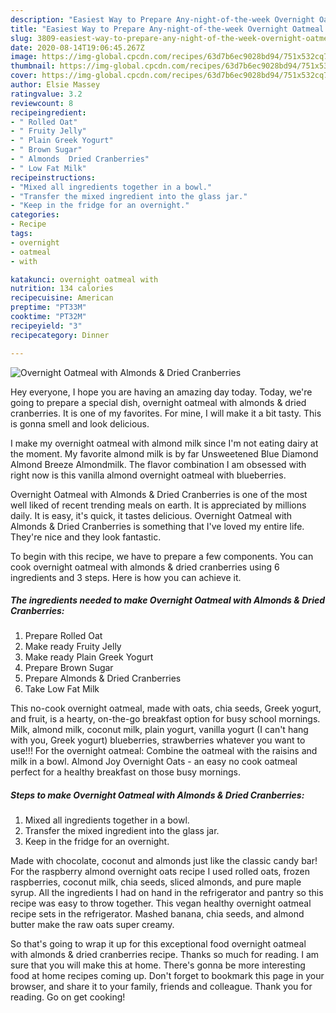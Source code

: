 ```yaml
---
description: "Easiest Way to Prepare Any-night-of-the-week Overnight Oatmeal with Almonds &amp;amp; Dried Cranberries"
title: "Easiest Way to Prepare Any-night-of-the-week Overnight Oatmeal with Almonds &amp;amp; Dried Cranberries"
slug: 3809-easiest-way-to-prepare-any-night-of-the-week-overnight-oatmeal-with-almonds-and-amp-dried-cranberries
date: 2020-08-14T19:06:45.267Z
image: https://img-global.cpcdn.com/recipes/63d7b6ec9028bd94/751x532cq70/overnight-oatmeal-with-almonds-dried-cranberries-recipe-main-photo.jpg
thumbnail: https://img-global.cpcdn.com/recipes/63d7b6ec9028bd94/751x532cq70/overnight-oatmeal-with-almonds-dried-cranberries-recipe-main-photo.jpg
cover: https://img-global.cpcdn.com/recipes/63d7b6ec9028bd94/751x532cq70/overnight-oatmeal-with-almonds-dried-cranberries-recipe-main-photo.jpg
author: Elsie Massey
ratingvalue: 3.2
reviewcount: 8
recipeingredient:
- " Rolled Oat"
- " Fruity Jelly"
- " Plain Greek Yogurt"
- " Brown Sugar"
- " Almonds  Dried Cranberries"
- " Low Fat Milk"
recipeinstructions:
- "Mixed all ingredients together in a bowl."
- "Transfer the mixed ingredient into the glass jar."
- "Keep in the fridge for an overnight."
categories:
- Recipe
tags:
- overnight
- oatmeal
- with

katakunci: overnight oatmeal with 
nutrition: 134 calories
recipecuisine: American
preptime: "PT33M"
cooktime: "PT32M"
recipeyield: "3"
recipecategory: Dinner

---
```



![Overnight Oatmeal with Almonds &amp; Dried Cranberries](https://img-global.cpcdn.com/recipes/63d7b6ec9028bd94/751x532cq70/overnight-oatmeal-with-almonds-dried-cranberries-recipe-main-photo.jpg)

Hey everyone, I hope you are having an amazing day today. Today, we're going to prepare a special dish, overnight oatmeal with almonds &amp; dried cranberries. It is one of my favorites. For mine, I will make it a bit tasty. This is gonna smell and look delicious.

I make my overnight oatmeal with almond milk since I&#39;m not eating dairy at the moment. My favorite almond milk is by far Unsweetened Blue Diamond Almond Breeze Almondmilk. The flavor combination I am obsessed with right now is this vanilla almond overnight oatmeal with blueberries.

Overnight Oatmeal with Almonds &amp; Dried Cranberries is one of the most well liked of recent trending meals on earth. It is appreciated by millions daily. It is easy, it's quick, it tastes delicious. Overnight Oatmeal with Almonds &amp; Dried Cranberries is something that I've loved my entire life. They're nice and they look fantastic.


To begin with this recipe, we have to prepare a few components. You can cook overnight oatmeal with almonds &amp; dried cranberries using 6 ingredients and 3 steps. Here is how you can achieve it.

<!--inarticleads1-->

##### The ingredients needed to make Overnight Oatmeal with Almonds &amp; Dried Cranberries:

1. Prepare  Rolled Oat
1. Make ready  Fruity Jelly
1. Make ready  Plain Greek Yogurt
1. Prepare  Brown Sugar
1. Prepare  Almonds &amp; Dried Cranberries
1. Take  Low Fat Milk


This no-cook overnight oatmeal, made with oats, chia seeds, Greek yogurt, and fruit, is a hearty, on-the-go breakfast option for busy school mornings. Milk, almond milk, coconut milk, plain yogurt, vanilla yogurt (I can&#39;t hang with you, Greek yogurt) blueberries, strawberries whatever you want to use!!! For the overnight oatmeal: Combine the oatmeal with the raisins and milk in a bowl. Almond Joy Overnight Oats - an easy no cook oatmeal perfect for a healthy breakfast on those busy mornings. 

<!--inarticleads2-->

##### Steps to make Overnight Oatmeal with Almonds &amp; Dried Cranberries:

1. Mixed all ingredients together in a bowl.
1. Transfer the mixed ingredient into the glass jar.
1. Keep in the fridge for an overnight.


Made with chocolate, coconut and almonds just like the classic candy bar! For the raspberry almond overnight oats recipe I used rolled oats, frozen raspberries, coconut milk, chia seeds, sliced almonds, and pure maple syrup. All the ingredients I had on hand in the refrigerator and pantry so this recipe was easy to throw together. This vegan healthy overnight oatmeal recipe sets in the refrigerator. Mashed banana, chia seeds, and almond butter make the raw oats super creamy. 

So that's going to wrap it up for this exceptional food overnight oatmeal with almonds &amp; dried cranberries recipe. Thanks so much for reading. I am sure that you will make this at home. There's gonna be more interesting food at home recipes coming up. Don't forget to bookmark this page in your browser, and share it to your family, friends and colleague. Thank you for reading. Go on get cooking!
